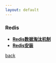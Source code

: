 ```yaml
---
layout: default
---
```



### Redis
  * **[Redis数据淘汰机制](./detail/Redis数据淘汰机制.html)**
  * **[Redis安装](./detail/Redis安装.html)**


[back](./../../)